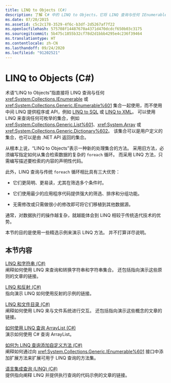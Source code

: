 ```yaml
---
title: LINQ to Objects (C#)
description: 了解 C# 中的 LINQ to Objects，它将 LINQ 查询与任何 IEnumerable 或 IEnumerable<T> 集合一起使用，而不使用中间 LINQ 提供程序或 API。
ms.date: 07/20/2015
ms.assetid: c5c2c178-3529-4f6c-b3df-2d5267af7f22
ms.openlocfilehash: 575708f14487670a4371d470dcdcf650b03c3175
ms.sourcegitcommit: 5b475c1855b32cf78d2d1bbb4295e4c236f39464
ms.translationtype: HT
ms.contentlocale: zh-CN
ms.lasthandoff: 09/24/2020
ms.locfileid: "91202521"
---
```

# <a name="linq-to-objects-c"></a>LINQ to Objects (C#)

术语“LINQ to Objects”指直接将 LINQ 查询与任何 <xref:System.Collections.IEnumerable> 或 <xref:System.Collections.Generic.IEnumerable%601> 集合一起使用，而不使用中间 LINQ 提供程序或 API，例如 [LINQ to SQL](../../../../framework/data/adonet/sql/linq/index.md) 或 [LINQ to XML](../../../../standard/linq/linq-xml-overview.md)。 可以使用 LINQ 来查询任何可枚举的集合，例如 <xref:System.Collections.Generic.List%601>、<xref:System.Array> 或 <xref:System.Collections.Generic.Dictionary%602>。 该集合可以是用户定义的集合，也可以是由 .NET API 返回的集合。  
  
 从根本上说，“LINQ to Objects”表示一种新的处理集合的方法。 采用旧方法，必须编写指定如何从集合检索数据的复杂的 `foreach` 循环。 而采用 LINQ 方法，只需编写描述要检索的内容的声明性代码。  
  
 此外，LINQ 查询与传统 `foreach` 循环相比具有三大优势：  
  
- 它们更简明、更易读，尤其在筛选多个条件时。  
  
- 它们使用最少的应用程序代码提供强大的筛选、排序和分组功能。  
  
- 无需修改或只需做很小的修改即可将它们移植到其他数据源。  
  
 通常，对数据执行的操作越复杂，就越能体会到 LINQ 相较于传统迭代技术的优势。  
  
 本节的目的是使用一些精选示例来演示 LINQ 方法。 并不打算详尽说明。  
  
## <a name="in-this-section"></a>本节内容  

 [LINQ 和字符串 (C#)](./linq-and-strings.md)  
 阐释如何使用 LINQ 来查询和转换字符串和字符串集合。 还包括指向演示这些原则的文章的链接。  
  
 [LINQ 和反射 (C#)](how-to-query-an-assembly-s-metadata-with-reflection-linq.md)  
 指向演示 LINQ 如何使用反射的示例的链接。  
  
 [LINQ 和文件目录 (C#)](./linq-and-file-directories.md)  
 阐释如何使用 LINQ 来与文件系统进行交互。 还包括指向演示这些概念的文章的链接。  
  
 [如何使用 LINQ 查询 ArrayList (C#)](./how-to-query-an-arraylist-with-linq.md)  
 演示如何使用 C# 查询 ArrayList。  
  
 [如何为 LINQ 查询添加自定义方法 (C#)](./how-to-add-custom-methods-for-linq-queries.md)  
 阐释如何通过向 <xref:System.Collections.Generic.IEnumerable%601> 接口中添加扩展方法来扩展可用于 LINQ 查询的方法集。  
  
 [语言集成查询 (LINQ) (C#)](./index.md)  
 提供指向阐释 LINQ 并提供执行查询的代码示例的文章的链接。
